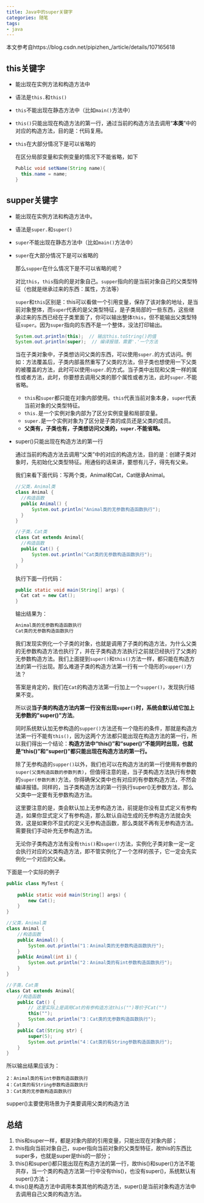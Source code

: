 ```yaml
---
title: Java中的super关键字
categories: 随笔
tags: 
- java
---
```


本文参考自https://blog.csdn.net/pipizhen_/article/details/107165618

## this关键字

- 能出现在实例方法和构造方法中

- 语法是`this.`和`this()`

- `this`不能出现在静态方法中（比如`main()`方法中）

- `this()`只能出现在构造方法的第一行，通过当前的构造方法去调用“**本类**”中的对应的构造方法，目的是：代码复用。

- `this`在大部分情况下是可以省略的

  在区分局部变量和实例变量的情况下不能省略，如下

  ```java
  Public void setName(String name){
  	this.name = name;
  }
  ```

## supper关键字

- 能出现在实例方法和构造方法中。

- 语法是`super.`和`super()`

- `super`不能出现在静态方法中（比如`main()`方法中）

- `super`在大部分情况下是可以省略的

  那么`supper`在什么情况下是不可以省略的呢？

  对比`this`，`this`指向的是对象自己。`supper`指向的是当前对象自己的父类型特征（也就是继承过来的东西：属性，方法等）

  `super`和`this`区别是：this可以看做一个引用变量，保存了该对象的地址，是当前对象整体，而`super`代表的是父类型特征，是子类局部的一些东西，这些继承过来的东西已经在子类里面了，你可以输出整体`this`，但不能输出父类型特征`super`。因为`super`指向的东西不是一个整体，没法打印输出。

  ```java
  System.out.println(this);  // 输出this.toString()的值
  System.out.println(super);  // 编译报错，需要'.'一个方法
  ```

  当在子类对象中，子类想访问父类的东西，可以使用`super.`的方式访问。例如：方法覆盖后，子类内部虽然重写了父类的方法，但子类也想使用一下父类的被覆盖的方法，此时可以使用`super.`的方式。当子类中出现和父类一样的属性或者方法，此时，你要想去调用父类的那个属性或者方法，此时`super.`不能省略。

  - `this`和`super`都只能在对象内部使用。`this`代表当前对象本身，`super`代表当前对象的父类型特征。
  - `this.`是一个实例对象内部为了区分实例变量和局部变量。
  - `super.`是一个实例对象为了区分是子类的成员还是父类的成员。
  - **父类有，子类也有，子类想访问父类的，`super.`不能省略。**

- super()只能出现在构造方法的第一行

  通过当前的构造方法去调用“父类”中的对应的构造方法，目的是：创建子类对象时，先初始化父类型特征。用通俗的话来讲，要想有儿子，得先有父亲。

  我们来看下面代码：写两个类，Animal和Cat，Cat继承Animal。

  ```java
  //父类，Animal类
  class Animal {
  	//构造函数
  	public Animal() {
  		System.out.println("Animal类的无参数构造函数执行");
  	}
  }
  
  //子类，Cat类
  class Cat extends Animal{
  	//构造函数
  	public Cat() {
  		System.out.println("Cat类的无参数构造函数执行");
  	}
  }
  ```

  执行下面一行代码：

  ```java
  public static void main(String[] args) {
  	Cat cat = new Cat(); 
  }
  ```

  输出结果为：

  ```java
  Animal类的无参数构造函数执行
  Cat类的无参数构造函数执行
  ```

  我们发现实例化一个子类的对象，也就是调用了子类的构造方法，为什么父类的无参数构造方法也执行了，并在子类构造方法执行之前就已经执行了父类的无参数构造方法。我们上面提到`super()`和`this()`方法一样，都只能在构造方法的第一行出现。那么难道子类的构造方法第一行有一个隐形的`supper()`方法？

  答案是肯定的，我们在`Cat`的构造方法第一行加上一个`supper()`，发现执行结果不变。

  所以说**当子类的构造方法内第一行没有出现`super()`时，系统会默认给它加上无参数的"super()"方法**。

  同时系统默认加无参构造的`supper()`方法还有一个隐形的条件，那就是构造方法第一行不能有`this()`，因为这两个方法都只能出现在构造方法的第一行，所以我们得出一个结论：**构造方法中“this()”和“super()”不能同时出现，也就是“this()”和“super()”都只能出现在构造方法的第一行。**

  除了无参构造的`supper()`以外，我们也可以在构造方法的第一行使用有参数的`super(父类构造函数的参数列表)`，但值得注意的是，当子类构造方法执行有参数的`super(参数列表)`方法，你得确保父类中也有对应的有参数构造方法，不然会编译报错。同样的，当子类构造方法的第一行执行super()无参数方法，那么父类中一定要有无参数构造方法。

  这里要注意的是，类会默认加上无参构造方法，前提是你没有显式定义有参构造，如果你显式定义了有参构造，那么默认自动生成的无参构造方法就会失效，这是如果你不显式的定义无参构造函数，那么类就不再有无参构造方法。需要我们手动补充无参构造方法。

  无论你子类构造方法有没有`this()`和`super()`方法，实例化子类对象一定一定会执行对应的父类构造方法，即不管实例化了一个怎样的孩子，它一定会先实例化一个对应的父亲。

下面是一个实际的例子

```java
public class MyTest {
	
	public static void main(String[] args) {
		new Cat(); 
	}
}

//父类，Animal类
class Animal {
	//构造函数
	public Animal() {
		System.out.println("1：Animal类的无参数构造函数执行");
	}
	public Animal(int i) {
		System.out.println("2：Animal类的有int参数构造函数执行");
	}
}

//子类，Cat类
class Cat extends Animal{
	//构造函数
	public Cat() {
        // 这里实际上是调用Cat的有参构造方法this("")等价于Cat("")
		this("");
		System.out.println("3：Cat类的无参数构造函数执行");
	}
	public Cat(String str) {
		super(5);
		System.out.println("4：Cat类的有String参数构造函数执行");
	}
}
```

所以输出结果应该为：

```
2：Animal类的有int参数构造函数执行
4：Cat类的有String参数构造函数执行
3：Cat类的无参数构造函数执行
```

supper()主要使用场景为子类要调用父类的构造方法

## 总结

1. this和super一样，都是对象内部的引用变量，只能出现在对象内部；
2. this指向当前对象自己，super指向当前对象的父类型特征，故this的东西比super多，也就是super是this的一部分；
3. this()和super()都只能出现在构造方法的第一行，故this()和super()方法不能共存，当一个类的构造方法第一行中没有this()，也没有super()，系统默认有super()方法；
4. this()是构造方法中调用本类其他的构造方法，super()是当前对象构造方法中去调用自己父类的构造方法。